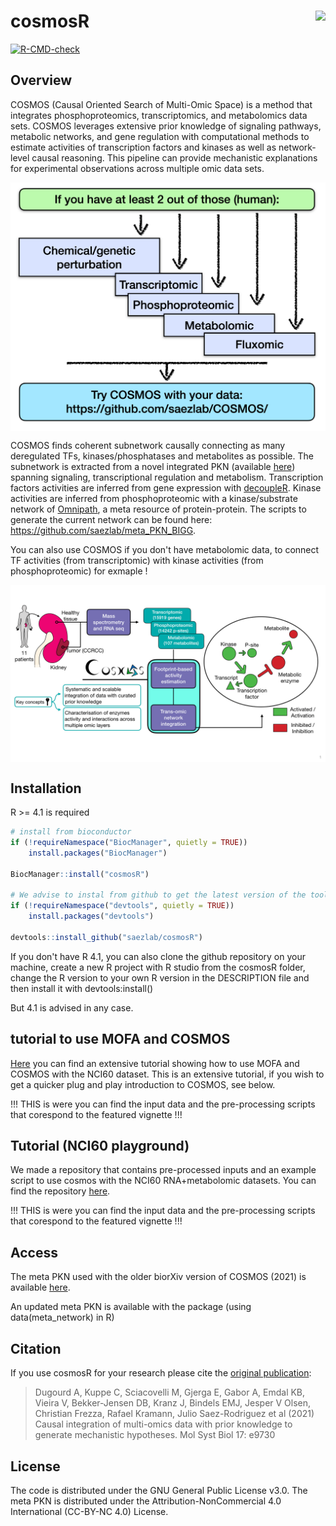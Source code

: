 # cosmosR <img src="https://raw.githubusercontent.com/saezlab/cosmosR/master/man/figures/logo.png" align="right" height="139">

<!-- badges: start -->
[![R-CMD-check](https://github.com/saezlab/cosmosr/workflows/R-CMD-check-bioc/badge.svg)](https://github.com/saezlab/cosmosr/actions)
<!-- badges: end -->

## Overview

COSMOS (Causal Oriented Search of Multi-Omic Space) is a method that integrates phosphoproteomics, transcriptomics, and metabolomics data sets. COSMOS leverages extensive prior knowledge of signaling pathways, metabolic networks, and gene regulation  with computational methods to estimate activities of transcription factors and kinases as well as network-level causal reasoning. This pipeline can provide mechanistic explanations for experimental observations across multiple omic data sets. 


<img src="man/figures/intro_data.png" align="center" width="800">

COSMOS finds coherent subnetwork causally connecting as many deregulated TFs, kinases/phosphatases and metabolites as possible. The subnetwork is extracted from a novel integrated PKN (available [here](http://metapkn.omnipathdb.org/)) spanning signaling, transcriptional regulation and metabolism.  Transcription factors activities are inferred from gene expression with [decoupleR](https://saezlab.github.io/decoupleR/). Kinase activities are inferred from phosphoproteomic with a kinase/substrate network of [Omnipath](http://omnipathdb.org/), a meta resource of protein-protein. The scripts to generate the current network can be found here: https://github.com/saezlab/meta_PKN_BIGG.


You can also use COSMOS if you don't have metabolomic data, to connect TF activities (from transcriptomic) with kinase activities (from phosphoproteomic) for exmaple !

<img src="man/figures/graphical_abstract.png" align="center" width="800">


## Installation

R >= 4.1 is required
```r
# install from bioconductor
if (!requireNamespace("BiocManager", quietly = TRUE))
    install.packages("BiocManager")

BiocManager::install("cosmosR")

# We advise to instal from github to get the latest version of the tool.
if (!requireNamespace("devtools", quietly = TRUE))
    install.packages("devtools")
    
devtools::install_github("saezlab/cosmosR")
```

If you don't have R 4.1, you can also clone the github repository on your machine, create a new R project with R studio from the cosmosR folder, change the R version to your own R version in the DESCRIPTION file and then install it with devtools:install()

But 4.1 is advised in any case.

## tutorial to use MOFA and COSMOS

[Here](https://github.com/saezlab/Factor_COSMOS/) you can find an extensive tutorial showing how to use MOFA and COSMOS with the NCI60 dataset. This is an extensive tutorial, if you wish to get a quicker plug and play introduction to COSMOS, see below.

!!! THIS is were you can find the input data and the pre-processing scripts that corespond to the featured vignette !!!

## Tutorial (NCI60 playground)

We made a repository that contains pre-processed inputs and an example script to use cosmos with the NCI60 RNA+metabolomic datasets.
You can find the repository [here](https://github.com/saezlab/COSMOS_basic).

!!! THIS is were you can find the input data and the pre-processing scripts that corespond to the featured vignette !!!

## Access

The meta PKN used with the older biorXiv version of COSMOS (2021) is available [here](http://metapkn.omnipathdb.org/).

An updated meta PKN is available with the package (using data(meta_network) in R)

## Citation
If you use cosmosR for your research please cite the [original publication](https://www.embopress.org/doi/full/10.15252/msb.20209730): 

> Dugourd A, Kuppe C, Sciacovelli M, Gjerga E, Gabor A, Emdal KB, Vieira V, Bekker-Jensen DB, Kranz J, Bindels EMJ, Jesper V Olsen, Christian Frezza, Rafael Kramann, Julio Saez-Rodriguez et al (2021) Causal integration of multi-omics data with prior knowledge to generate mechanistic hypotheses. Mol Syst Biol 17: e9730

## License

The code is distributed under the GNU General Public License v3.0. The meta PKN is distributed under the Attribution-NonCommercial 4.0 International (CC-BY-NC 4.0) License.
